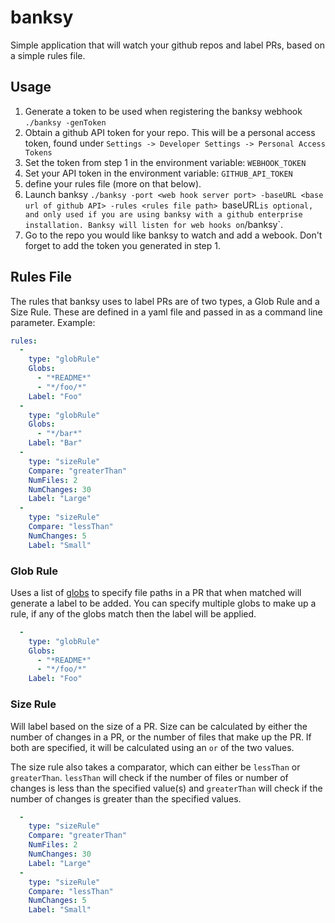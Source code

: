 # banksy
Simple application that will watch your github repos and label PRs, based on a simple rules file.

## Usage
1. Generate a token to be used when registering the banksy webhook
`./banksy -genToken`
2. Obtain a github API token for your repo.  This will be a personal access token, found under `Settings -> Developer Settings -> Personal Access Tokens`
3. Set the token from step 1 in the environment variable: `WEBHOOK_TOKEN`
4. Set your API token in the environment variable: `GITHUB_API_TOKEN`
5. define your rules file (more on that below).
6. Launch banksy
`./banksy -port <web hook server port> -baseURL <base url of github API> -rules <rules file path>
`baseURL` is optional, and only used if you are using banksy with a github enterprise installation.
Banksy will listen for web hooks on `/banksy`.  
7. Go to the repo you would like banksy to watch and add a webook.  Don't forget to add the token you generated in step 1.

## Rules File
The rules that banksy uses to label PRs are of two types, a Glob Rule and a Size Rule.  These are defined in a yaml file 
and passed in as a command line parameter.  Example:

```yaml
rules: 
  - 
    type: "globRule"
    Globs: 
      - "*README*"
      - "*/foo/*"
    Label: "Foo"
  - 
    type: "globRule"
    Globs: 
      - "*/bar*"
    Label: "Bar"
  -
    type: "sizeRule"
    Compare: "greaterThan"
    NumFiles: 2
    NumChanges: 30
    Label: "Large"
  -
    type: "sizeRule"
    Compare: "lessThan"
    NumChanges: 5
    Label: "Small"
```

### Glob Rule
Uses a list of [globs](https://en.wikipedia.org/wiki/Glob_(programming)) to specify file paths in a PR that when
matched will generate a label to be added.  You can specify multiple globs to make up a rule, if any of the globs match
then the label will be applied.

```yaml
  - 
    type: "globRule"
    Globs: 
      - "*README*"
      - "*/foo/*"
    Label: "Foo"
```

### Size Rule
Will label based on the size of a PR.  Size can be calculated by either the number of changes in a PR, or the number of files
that make up the PR.  If both are specified, it will be calculated using an `or` of the two values.  

The size rule also takes a comparator, which can either be `lessThan` or `greaterThan`.  `lessThan` will check if the number of files
or number of changes is less than the specified value(s) and `greaterThan` will check if the number of changes is greater
than the specified values.

```yaml
  -
    type: "sizeRule"
    Compare: "greaterThan"
    NumFiles: 2
    NumChanges: 30
    Label: "Large"
  -
    type: "sizeRule"
    Compare: "lessThan"
    NumChanges: 5
    Label: "Small"
```
